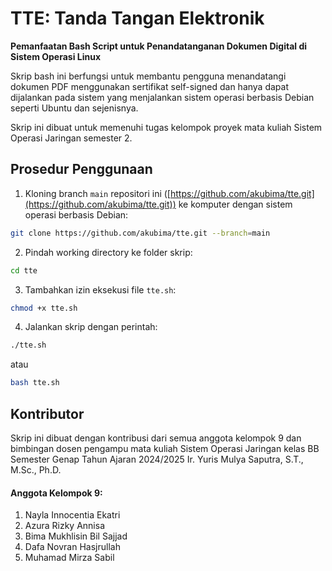 # TTE: Tanda Tangan Elektronik
**Pemanfaatan Bash Script untuk Penandatanganan Dokumen Digital di Sistem Operasi Linux**

Skrip bash ini berfungsi untuk membantu pengguna menandatangi dokumen PDF menggunakan sertifikat self-signed dan hanya dapat dijalankan pada sistem yang menjalankan sistem operasi berbasis Debian seperti Ubuntu dan sejenisnya.

Skrip ini dibuat untuk memenuhi tugas kelompok proyek mata kuliah Sistem Operasi Jaringan semester 2.
## Prosedur Penggunaan
1. Kloning branch `main` repositori ini ([https://github.com/akubima/tte.git](https://github.com/akubima/tte.git)) ke komputer dengan sistem operasi berbasis Debian:
```bash
git clone https://github.com/akubima/tte.git --branch=main
```
2. Pindah working directory ke folder skrip:
```bash
cd tte
```
3. Tambahkan izin eksekusi file `tte.sh`:
```bash
chmod +x tte.sh
```
4. Jalankan skrip dengan perintah:
```bash
./tte.sh
```
atau
```bash
bash tte.sh
```
## Kontributor
Skrip ini dibuat dengan kontribusi dari semua anggota kelompok 9 dan bimbingan dosen pengampu mata kuliah Sistem Operasi Jaringan kelas BB Semester Genap Tahun Ajaran 2024/2025 Ir. Yuris Mulya Saputra, S.T., M.Sc., Ph.D.
#### Anggota Kelompok 9:
1. Nayla Innocentia Ekatri
2. Azura Rizky Annisa
3. Bima Mukhlisin Bil Sajjad
4. Dafa Novran Hasjrullah
5. Muhamad Mirza Sabil